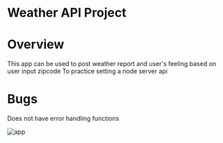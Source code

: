 # Weather API Project

# Overview
This app can be used to post weather report and user's feeling based on user input zipcode
To practice setting a node server api 

# Bugs
Does not have error handling functions

![app](https://user-images.githubusercontent.com/64483501/182233360-6b241f07-a285-4634-92b5-18231531bfc0.png)
